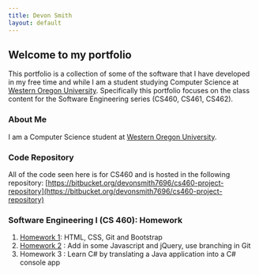 ```yaml
---
title: Devon Smith
layout: default
---
```


## Welcome to my portfolio

This portfolio is a collection of some of the software that I have developed in my free time and while I am a student studying Computer Science at [Western Oregon University](https://www.wou.edu). Specifically this portfolio focuses on the class content
for the Software Engineering series (CS460, CS461, CS462).

### About Me
I am a Computer Science student at [Western Oregon University](https://www.wou.edu).

### Code Repository
All of the code seen here is for CS460 and is hosted in the following repository: [https://bitbucket.org/devonsmith7696/cs460-project-repository](https://bitbucket.org/devonsmith7696/cs460-project-repository)

### Software Engineering I (CS 460): Homework

1. [Homework 1](cs460/hw1): HTML, CSS, Git and Bootstrap
2. [Homework 2](cs460/hw2) : Add in some Javascript and jQuery, use branching in Git
3. Homework 3 : Learn C# by translating a Java application into a C# console app

